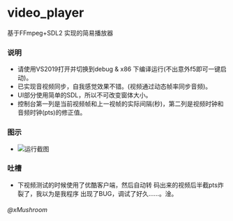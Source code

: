 # video_player
基于FFmpeg+SDL2 实现的简易播放器

### 说明
+ 请使用VS2019打开并切换到debug & x86 下编译运行(不出意外f5即可一键启动)。
+ 已实现音视频同步，自我感觉效果不错。(视频通过动态帧率同步音频)。
+ UI部分使用简单的SDL，所以不可改变窗体大小。
+ 控制台第一列是当前视频帧和上一视帧的实际间隔(秒)，第二列是视频时钟和音频时钟(pts)的修正值。

### 图示
+ ![运行截图](http://huahua.qn.xlvfan.com/show.png)

### 吐槽
+ 下视频测试的时候使用了优酷客户端，然后自动转
  码出来的视频后半截pts炸裂了，我以为是我程序
  出现了BUG，调试了好久……。淦。

###### @xMushroom
